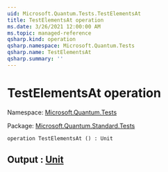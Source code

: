 ```yaml
---
uid: Microsoft.Quantum.Tests.TestElementsAt
title: TestElementsAt operation
ms.date: 3/26/2021 12:00:00 AM
ms.topic: managed-reference
qsharp.kind: operation
qsharp.namespace: Microsoft.Quantum.Tests
qsharp.name: TestElementsAt
qsharp.summary: ''
---
```


# TestElementsAt operation

Namespace: [Microsoft.Quantum.Tests](xref:Microsoft.Quantum.Tests)

Package: [Microsoft.Quantum.Standard.Tests](https://nuget.org/packages/Microsoft.Quantum.Standard.Tests)




```qsharp
operation TestElementsAt () : Unit
```


## Output : [Unit](xref:microsoft.quantum.lang-ref.unit)

